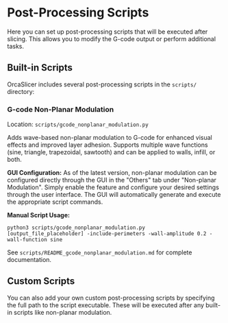 # Post-Processing Scripts

Here you can set up post-processing scripts that will be executed after slicing. This allows you to modify the G-code output or perform additional tasks.

## Built-in Scripts

OrcaSlicer includes several post-processing scripts in the `scripts/` directory:

### G-code Non-Planar Modulation
Location: `scripts/gcode_nonplanar_modulation.py`

Adds wave-based non-planar modulation to G-code for enhanced visual effects and improved layer adhesion. Supports multiple wave functions (sine, triangle, trapezoidal, sawtooth) and can be applied to walls, infill, or both.

**GUI Configuration:**
As of the latest version, non-planar modulation can be configured directly through the GUI in the "Others" tab under "Non-planar Modulation". Simply enable the feature and configure your desired settings through the user interface. The GUI will automatically generate and execute the appropriate script commands.

**Manual Script Usage:**
```
python3 scripts/gcode_nonplanar_modulation.py [output_file_placeholder] -include-perimeters -wall-amplitude 0.2 -wall-function sine
```

See `scripts/README_gcode_nonplanar_modulation.md` for complete documentation.

## Custom Scripts

You can also add your own custom post-processing scripts by specifying the full path to the script executable. These will be executed after any built-in scripts like non-planar modulation.
